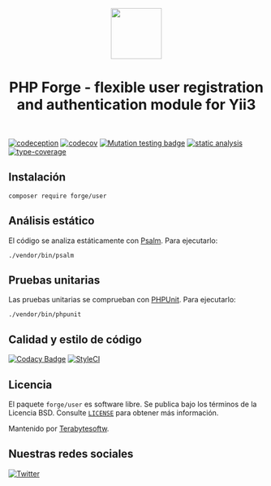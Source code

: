 <p align="center">
    <a href="https://github.com/php-forge/user" target="_blank">
        <img src="https://avatars.githubusercontent.com/u/103309199?s=400&u=ca3561c692f53ed7eb290d3bb226a2828741606f&v=4" height="100px">
    </a>
    <h1 align="center">PHP Forge - flexible user registration and authentication module for Yii3</h1>
    <br>
</p>

[![codeception](https://github.com/php-forge/user/actions/workflows/codeception.yml/badge.svg)](https://github.com/php-forge/user/actions/workflows/codeception.yml)
[![codecov](https://codecov.io/gh/php-forge/user/branch/main/graph/badge.svg?token=KB6T5KMGED)](https://codecov.io/gh/php-forge/user)
[![Mutation testing badge](https://img.shields.io/endpoint?style=flat&url=https%3A%2F%2Fbadge-api.stryker-mutator.io%2Fgithub.com%2Fphp-forge%2Fuser%2Fmain)](https://dashboard.stryker-mutator.io/reports/github.com/php-forge/user/main)
[![static analysis](https://github.com/php-forge/user/workflows/static%20analysis/badge.svg)](https://github.com/php-forge/user/actions?query=workflow%3A%22static+analysis%22)
[![type-coverage](https://shepherd.dev/github/php-forge/user/coverage.svg)](https://shepherd.dev/github/php-forge/user)

## Instalación

```shell
composer require forge/user
```

## Análisis estático

El código se analiza estáticamente con [Psalm](https://psalm.dev/docs). Para ejecutarlo:

```shell
./vendor/bin/psalm
```

## Pruebas unitarias

Las pruebas unitarias se comprueban con [PHPUnit](https://phpunit.de/). Para ejecutarlo:

```shell
./vendor/bin/phpunit
```

## Calidad y estilo de código

[![Codacy Badge](https://app.codacy.com/project/badge/Grade/126b07f01fea44f69776e987085bb909)](https://www.codacy.com/gh/php-forge/user/dashboard?utm_source=github.com&amp;utm_medium=referral&amp;utm_content=php-forge/user&amp;utm_campaign=Badge_Grade)
[![StyleCI](https://github.styleci.io/repos/512855391/shield?branch=main)](https://github.styleci.io/repos/512855391?branch=main)

## Licencia

El paquete `forge/user` es software libre. Se publica bajo los términos de la Licencia BSD.
Consulte [`LICENSE`](./LICENSE.md) para obtener más información.

Mantenido por [Terabytesoftw](https://github.com/terabytesoftw).

## Nuestras redes sociales

[![Twitter](https://img.shields.io/badge/twitter-follow-1DA1F2?logo=twitter&logoColor=1DA1F2&labelColor=555555?style=flat)](https://twitter.com/PhpForge)
